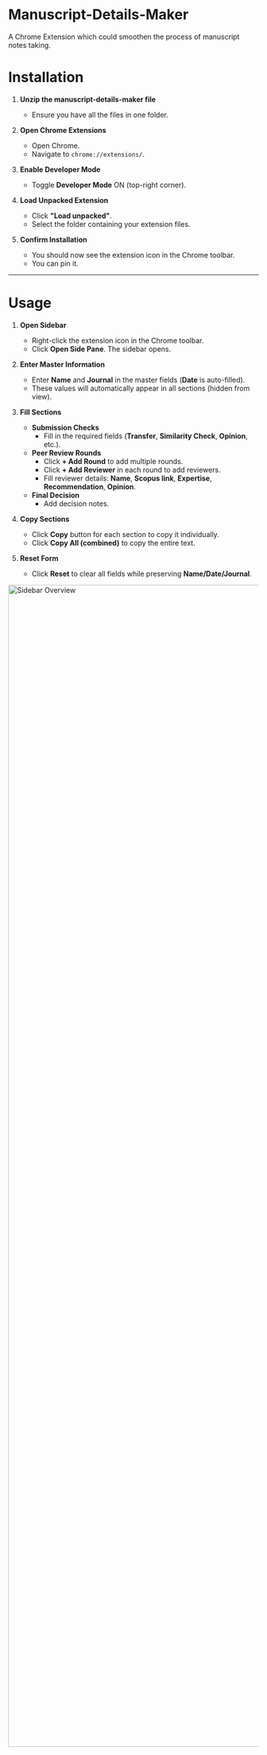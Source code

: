 # Manuscript-Details-Maker
A Chrome Extension which could smoothen the process of manuscript notes taking.

# **Installation**

1. **Unzip the manuscript-details-maker file**  
   - Ensure you have all the files in one folder.

2. **Open Chrome Extensions**  
   - Open Chrome.  
   - Navigate to `chrome://extensions/`.

3. **Enable Developer Mode**  
   - Toggle **Developer Mode** ON (top-right corner).

4. **Load Unpacked Extension**  
   - Click **"Load unpacked"**.  
   - Select the folder containing your extension files.

5. **Confirm Installation**  
   - You should now see the extension icon in the Chrome toolbar.  
   - You can pin it.

---

# **Usage**

1. **Open Sidebar**  
   - Right-click the extension icon in the Chrome toolbar.  
   - Click **Open Side Pane**. The sidebar opens.

2. **Enter Master Information**  
   - Enter **Name** and **Journal** in the master fields (**Date** is auto-filled).  
   - These values will automatically appear in all sections (hidden from view).

3. **Fill Sections**  
   - **Submission Checks**  
     - Fill in the required fields (**Transfer**, **Similarity Check**, **Opinion**, etc.).  
   - **Peer Review Rounds**  
     - Click **+ Add Round** to add multiple rounds.  
     - Click **+ Add Reviewer** in each round to add reviewers.  
     - Fill reviewer details: **Name**, **Scopus link**, **Expertise**, **Recommendation**, **Opinion**.  
   - **Final Decision**  
     - Add decision notes.

4. **Copy Sections**  
   - Click **Copy** button for each section to copy it individually.  
   - Click **Copy All (combined)** to copy the entire text.

5. **Reset Form**  
   - Click **Reset** to clear all fields while preserving **Name/Date/Journal**.
     
  <img width="3166" height="2337" alt="Sidebar Overview" src="https://github.com/user-attachments/assets/b3334b35-6e81-4e4d-b50b-ab5b3f4e61dd" />

     



